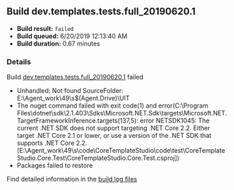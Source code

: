 ## Build dev.templates.tests.full_20190620.1
- **Build result:** `failed`
- **Build queued:** 6/20/2019 12:13:40 AM
- **Build duration:** 0.67 minutes
### Details
Build [dev.templates.tests.full_20190620.1](https://winappstudio.visualstudio.com/web/build.aspx?pcguid=a4ef43be-68ce-4195-a619-079b4d9834c2&builduri=vstfs%3a%2f%2f%2fBuild%2fBuild%2f28758) failed

+ Unhandled: Not found SourceFolder: E:\Agent\_work\49\s\$(Agent.Drive)\UIT
+ The nuget command failed with exit code(1) and error(C:\Program Files\dotnet\sdk\2.1.403\Sdks\Microsoft.NET.Sdk\targets\Microsoft.NET.TargetFrameworkInference.targets(137,5): error NETSDK1045: The current .NET SDK does not support targeting .NET Core 2.2.  Either target .NET Core 2.1 or lower, or use a version of the .NET SDK that supports .NET Core 2.2. [E:\Agent\_work\49\s\code\CoreTemplateStudio\code\test\CoreTemplateStudio.Core.Test\CoreTemplateStudio.Core.Test.csproj])
+ Packages failed to restore

Find detailed information in the [build log files](https://uwpctdiags.blob.core.windows.net/buildlogs/dev.templates.tests.full_20190620.1_logs.zip)
